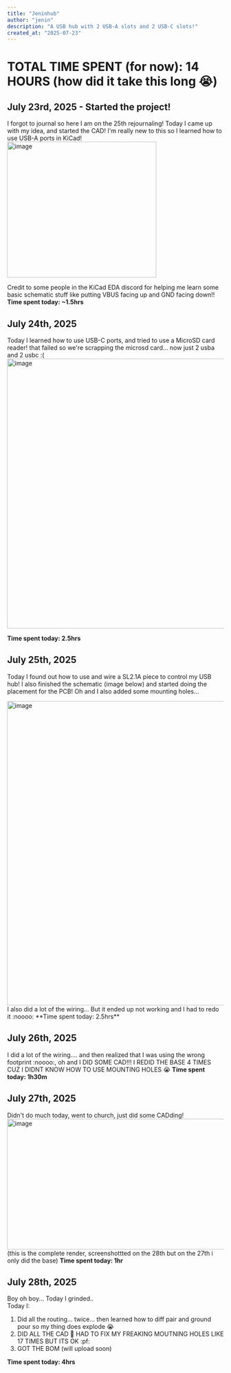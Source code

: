 ```yaml
---
title: "Jeninhub"
author: "jenin"
description: "A USB hub with 2 USB-A slots and 2 USB-C slots!"
created_at: "2025-07-23"
---
```

# TOTAL TIME SPENT (for now): 14 HOURS (how did it take this long 😭)

## July 23rd, 2025 - Started the project!
I forgot to journal so here I am on the 25th rejournaling! Today I came up with my idea, and started the CAD! I'm really new to this so I learned how to use USB-A ports in KiCad!   
<img width="347" height="315" alt="image" src="https://github.com/user-attachments/assets/ba98a151-a28b-4d17-b0d5-b40dfaf31b53" />

Credit to some people in the KiCad EDA discord for helping me learn some basic schematic stuff like putting VBUS facing up and GND facing down!!  
**Time spent today: ~1.5hrs**
## July 24th, 2025
Today I learned how to use USB-C ports, and tried to use a MicroSD card reader! that failed so we're scrapping the microsd card... now just 2 usba and 2 usbc :(  
<img width="828" height="626" alt="image" src="https://github.com/user-attachments/assets/7d278e97-18b5-4dbf-8957-193d8a813999" />

**Time spent today: 2.5hrs**

## July 25th, 2025
Today I found out how to use and wire a SL2.1A piece to control my USB hub! I also finished the schematic (image below) and started doing the placement for the PCB! Oh and I also added some mounting holes...    

<img width="1034" height="706" alt="image" src="https://github.com/user-attachments/assets/4f355eb7-fd1e-45b4-866e-46bb70b6103a" />
I also did a lot of the wiring... But it ended up not working and I had to redo it :noooo:
**Time spent today: 2.5hrs**

## July 26th, 2025
I did a lot of the wiring.... and then realized that I was using the wrong footprint :noooo:, oh and I DID SOME CAD!!! I REDID THE BASE 4 TIMES CUZ I DIDNT KNOW HOW TO USE MOUNTING HOLES 😭
**Time spent today: 1h30m**

## July 27th, 2025
Didn't do much today, went to church, just did some CADding!
<img width="770" height="303" alt="image" src="https://github.com/user-attachments/assets/bf9e4d42-5f8b-40e3-ba9e-fecc35790117" />
(this is the complete render, screenshottted on the 28th but on the 27th i only did the base)
**Time spent today: 1hr**
## July 28th, 2025
Boy oh boy... Today I grinded..    
Today I:
1. Did all the routing... twice... then learned how to diff pair and ground pour so my thing does explode 😭
2. DID ALL THE CAD 💪 HAD TO FIX MY FREAKING MOUTNING HOLES LIKE 17 TIMES BUT ITS OK :pf:
3. GOT THE BOM (will upload soon)

**Time spent today: 4hrs**

